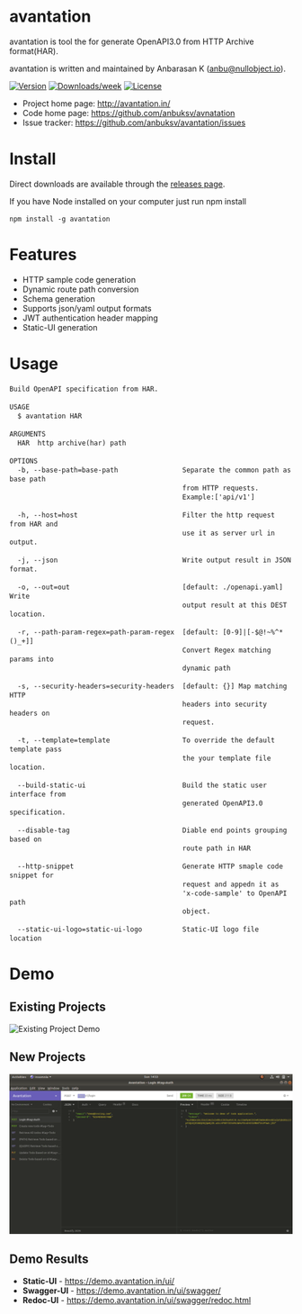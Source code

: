 # avantation

avantation is tool the for generate OpenAPI3.0 from HTTP Archive format(HAR).

avantation is written and maintained by Anbarasan K (anbu@nullobject.io).

[![Version](https://img.shields.io/npm/v/avantation.svg)](https://npmjs.org/package/avantation) [![Downloads/week](https://img.shields.io/npm/dw/avantation.svg)](https://npmjs.org/package/avantation) [![License](https://img.shields.io/npm/l/avantation.svg)](https://github.com/anbuksv/avantation/blob/master/package.json)

- Project home page: http://avantation.in/
- Code home page: https://github.com/anbuksv/avnatation
- Issue tracker: https://github.com/anbuksv/avantation/issues

# Install

Direct downloads are available through the [releases page](https://github.com/anbuksv/avantation/releases/latest).

If you have Node installed on your computer just run npm install

```
npm install -g avantation
```

# Features

- HTTP sample code generation
- Dynamic route path conversion
- Schema generation
- Supports json/yaml output formats
- JWT authentication header mapping
- Static-UI generation

# Usage

```sh-session
Build OpenAPI specification from HAR.

USAGE
  $ avantation HAR

ARGUMENTS
  HAR  http archive(har) path

OPTIONS
  -b, --base-path=base-path                Separate the common path as base path
                                           from HTTP requests.
                                           Example:['api/v1']

  -h, --host=host                          Filter the http request from HAR and
                                           use it as server url in output.

  -j, --json                               Write output result in JSON format.

  -o, --out=out                            [default: ./openapi.yaml] Write
                                           output result at this DEST location.

  -r, --path-param-regex=path-param-regex  [default: [0-9]|[-$@!~%^*()_+]]
                                           Convert Regex matching params into
                                           dynamic path

  -s, --security-headers=security-headers  [default: {}] Map matching HTTP
                                           headers into security headers on
                                           request.

  -t, --template=template                  To override the default template pass
                                           the your template file location.

  --build-static-ui                        Build the static user interface from
                                           generated OpenAPI3.0 specification.

  --disable-tag                            Diable end points grouping based on
                                           route path in HAR

  --http-snippet                           Generate HTTP smaple code snippet for
                                           request and appedn it as
                                           'x-code-sample' to OpenAPI path
                                           object.

  --static-ui-logo=static-ui-logo          Static-UI logo file location

```

# Demo

## Existing Projects

![Existing Project Demo](demo/Existing_Project_Demo.gif)

## New Projects

![New Project Demo](demo/New_Project_Demo.gif)

## Demo Results

- **Static-UI** - https://demo.avantation.in/ui/
- **Swagger-UI** - https://demo.avantation.in/ui/swagger/
- **Redoc-UI** - https://demo.avantation.in/ui/swagger/redoc.html
